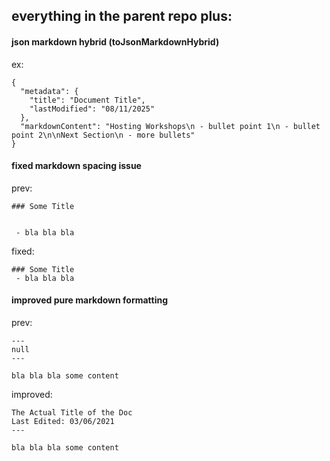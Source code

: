 ## everything in the parent repo plus:

#### json markdown hybrid (toJsonMarkdownHybrid)
ex:
```
{
  "metadata": {
    "title": "Document Title",
    "lastModified": "08/11/2025"
  },
  "markdownContent": "Hosting Workshops\n - bullet point 1\n - bullet point 2\n\nNext Section\n - more bullets"
}
```

#### fixed markdown spacing issue
prev:
```
### Some Title


 - bla bla bla
```

fixed:
```
### Some Title
 - bla bla bla
```

#### improved pure markdown formatting
prev:
```
---
null
---

bla bla bla some content
```

improved:
```
The Actual Title of the Doc
Last Edited: 03/06/2021
---

bla bla bla some content
```
